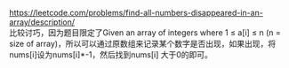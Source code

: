 https://leetcode.com/problems/find-all-numbers-disappeared-in-an-array/description/  
比较讨巧，因为题目限定了Given an array of integers where 1 ≤ a[i] ≤ n (n = size of array)，所以可以通过原数组来记录某个数字是否出现，如果出现，将nums[i]设为nums[i]*-1，然后找到nums[i] 大于0的即可。
